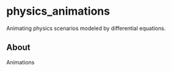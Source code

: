 # physics_animations
Animating physics scenarios modeled by differential equations.

## About
Animations 
